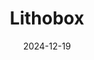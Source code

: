 ---
layout: stuff-item
title: Lithobox
date: 2024-12-19
slug: lithobox
cover_image: lithobox.JPEG
--- 